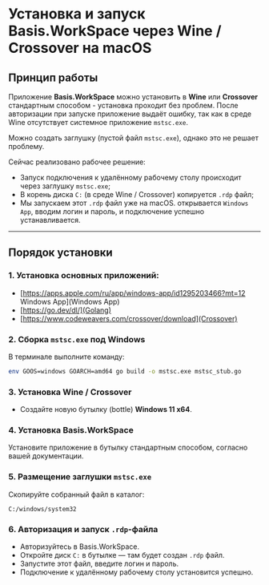 # Установка и запуск Basis.WorkSpace через Wine / Crossover на macOS

## Принцип работы

Приложение **Basis.WorkSpace** можно установить в **Wine** или **Crossover** стандартным способом - установка проходит без проблем. После авторизации при запуске приложение выдаёт ошибку, так как в среде Wine отсутствует системное приложение `mstsc.exe`.

Можно создать заглушку (пустой файл `mstsc.exe`), однако это не решает проблему.

Сейчас реализовано рабочее решение:

- Запуск подключения к удалённому рабочему столу происходит через заглушку `mstsc.exe`;
- В корень диска `C:` (в среде Wine / Crossover) копируется `.rdp` файл;
- Мы запускаем этот `.rdp` файл уже на macOS. открывается `Windows App`, вводим логин и пароль, и подключение успешно устанавливается.

---

## Порядок установки

### 1. Установка основных приложений:
 - [https://apps.apple.com/ru/app/windows-app/id1295203466?mt=12
Windows App](Windows App)
 - [https://go.dev/dl/](Golang)
 - [https://www.codeweavers.com/crossover/download](Crossover)

### 2. Сборка `mstsc.exe` под Windows
В терминале выполните команду:
```bash
env GOOS=windows GOARCH=amd64 go build -o mstsc.exe mstsc_stub.go
```

### 3. Установка Wine / Crossover
- Создайте новую бутылку (bottle) **Windows 11 x64**.

### 4. Установка Basis.WorkSpace
Установите приложение в бутылку стандартным способом, согласно вашей документации.

### 5. Размещение заглушки `mstsc.exe`
Скопируйте собранный файл в каталог:
```
C:/windows/system32
```

### 6. Авторизация и запуск `.rdp`-файла
- Авторизуйтесь в Basis.WorkSpace.  
- Откройте диск `C:` в бутылке — там будет создан `.rdp` файл.  
- Запустите этот файл, введите логин и пароль.  
- Подключение к удалённому рабочему столу установится успешно.
